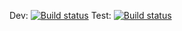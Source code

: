 Dev: [![Build status](https://build.appcenter.ms/v0.1/apps/976a3552-c9e7-4fae-818c-ebfc8b9b8276/branches/dev/badge)](https://appcenter.ms)
Test: [![Build status](https://build.appcenter.ms/v0.1/apps/976a3552-c9e7-4fae-818c-ebfc8b9b8276/branches/test/badge)](https://appcenter.ms)
